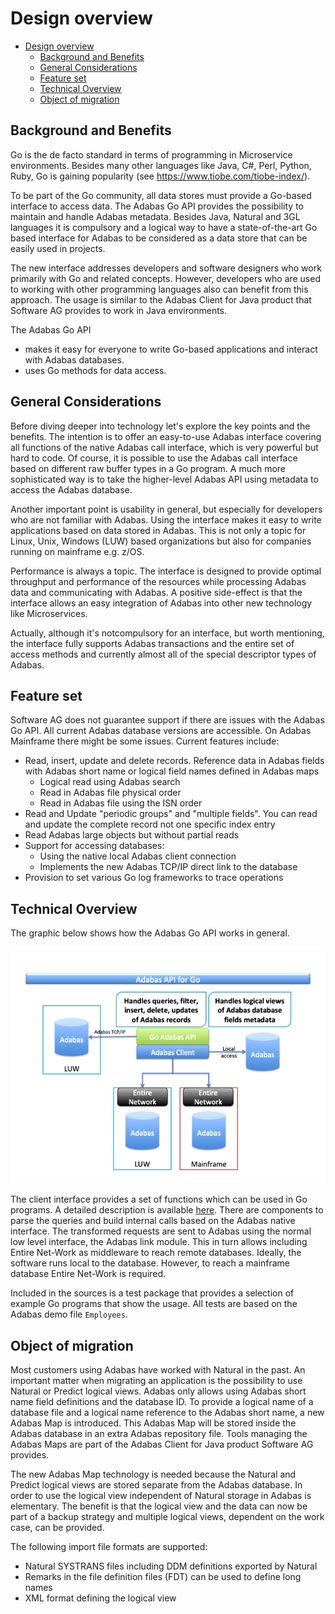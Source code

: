 # Design overview

<!-- TOC -->

- [Design overview](#design-overview)
  - [Background and Benefits](#background-and-benefits)
  - [General Considerations](#general-considerations)
  - [Feature set](#feature-set)
  - [Technical Overview](#technical-overview)
  - [Object of migration](#object-of-migration)

<!-- /TOC -->

## Background and Benefits

Go is the de facto standard in terms of programming in Microservice environments. Besides many other languages like Java, C\#, Perl, Python, Ruby, Go is gaining popularity
(see <https://www.tiobe.com/tiobe-index/>).

To be part of the Go community, all data stores must provide a Go-based interface to access data.
The Adabas Go API provides the possibility to maintain and handle Adabas metadata.
Besides Java, Natural and 3GL languages it is compulsory and a logical way to have a state-of-the-art Go based interface for Adabas to be considered as a data store that can be easily used in projects.

The new interface addresses developers and software designers who work primarily with Go and related concepts. However, developers who are used to working with other programming languages also can benefit from this approach. The usage is similar to the Adabas Client for Java product that Software AG provides to work in Java environments.

The Adabas Go API

- makes it easy for everyone to write Go-based applications and interact with Adabas databases.
- uses Go methods for data access.

## General Considerations

Before diving deeper into technology let's explore the key points and the benefits. The intention is to offer an easy-to-use Adabas interface covering all functions of the native Adabas call interface, which is very powerful but hard to code. Of course, it is possible to use the Adabas call interface based on different raw buffer types in a Go program. A much more sophisticated way is to take the higher-level Adabas API using metadata to access the Adabas database.

Another important point is usability in general, but especially for developers who are not familiar with Adabas. Using the interface makes it easy to write applications based on data stored in Adabas. This is not only a topic for Linux, Unix, Windows (LUW) based organizations but also for companies running on mainframe e.g. z/OS.

Performance is always a topic. The interface is designed to provide optimal throughput and performance of the resources while processing Adabas data and communicating with Adabas. A positive side-effect is that the interface allows an easy integration of Adabas into other new technology like Microservices.

Actually, although it's notcompulsory for an interface, but worth mentioning, the interface fully supports Adabas transactions and the entire set of access methods and currently almost all of the special descriptor types of Adabas.

## Feature set

Software AG does not guarantee support if there are issues with the Adabas Go API.
All current Adabas database versions are accessible. On Adabas Mainframe there might be some issues. Current features include:

- Read, insert, update and delete records. Reference data in Adabas fields with Adabas short name or logical field names defined in Adabas maps
  - Logical read using Adabas search
  - Read in Adabas file physical order
  - Read in Adabas file using the ISN order
- Read and Update "periodic groups" and "multiple fields". You can read and update the complete record not one specific index entry
- Read Adabas large objects but without partial reads
- Support for accessing databases:
  - Using the native local Adabas client connection
  - Implements the new  Adabas TCP/IP direct link to the database
- Provision to set various Go log frameworks to trace operations

## Technical Overview

The graphic below shows how the Adabas Go API works in general.

![Technical Overview](.//media/Go-Design.png)

The client interface provides a set of functions which can be used in Go programs. A detailed description is available [here](.//README.md). There are components to parse the queries and build internal calls based on the Adabas native interface. The transformed requests are sent to Adabas using the normal low level interface, the Adabas link module. This in turn allows including Entire Net-Work as middleware to reach remote databases. Ideally, the software runs local to the database. However, to reach a mainframe database Entire Net-Work is required.

Included in the sources is a test package that provides a selection of example Go programs that show the usage. All tests are based on the Adabas demo file `Employees`.

## Object of migration

Most customers using Adabas have worked with Natural in the past. An important matter when migrating an application is the possibility to use Natural or Predict logical views.
Adabas only allows using Adabas short name field definitions and the database ID. To provide a logical name of a database file and a logical name reference to the Adabas short name, a new Adabas Map is introduced. This Adabas Map will be stored inside the Adabas database in an extra Adabas repository file.
Tools managing the Adabas Maps are part of the Adabas Client for Java product Software AG provides.

The new Adabas Map technology is needed because the Natural and Predict logical views are stored separate from the Adabas database. In order to use the logical view independent of Natural storage in Adabas is elementary. The benefit is that the logical view and the data can now be part of a backup strategy and multiple logical views, dependent on the work case, can be provided.

The following import file formats are supported:

- Natural SYSTRANS files including DDM definitions exported by Natural
- Remarks in the file definition files (FDT) can be used to define long names
- XML format defining the logical view
